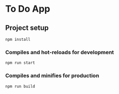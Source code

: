 # To Do App

## Project setup

```
npm install
```

### Compiles and hot-reloads for development

```
npm run start
```

### Compiles and minifies for production

```
npm run build
```
